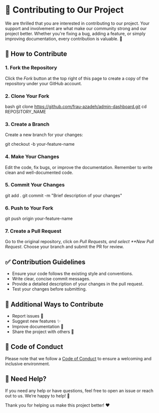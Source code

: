 # 🚀 Contributing to Our Project

We are thrilled that you are interested in contributing to our project. Your support and involvement are what make our community strong and our project better. Whether you're fixing a bug, adding a feature, or simply improving documentation, every contribution is valuable. 💪

## 📝 How to Contribute

### 1. Fork the Repository

Click the _Fork_ button at the top right of this page to create a copy of the repository under your GitHub account.

### 2. Clone Your Fork

bash
git clone https://github.com/frau-azadeh/admin-dashboard.git
cd REPOSITORY_NAME

### 3. Create a Branch

Create a new branch for your changes:

git checkout -b your-feature-name

### 4. Make Your Changes

Edit the code, fix bugs, or improve the documentation. Remember to write clean and well-documented code.

### 5. Commit Your Changes

git add .
git commit -m "Brief description of your changes"

### 6. Push to Your Fork

git push origin your-feature-name

### 7. Create a Pull Request

Go to the original repository, click on _Pull Requests, and select \*\*New Pull Request_. Choose your branch and submit the PR for review.

## ✅ Contribution Guidelines

- Ensure your code follows the existing style and conventions.
- Write clear, concise commit messages.
- Provide a detailed description of your changes in the pull request.
- Test your changes before submitting.

## 🌟 Additional Ways to Contribute

- Report issues 🐛
- Suggest new features ✨
- Improve documentation 📖
- Share the project with others 💬

## 🤝 Code of Conduct

Please note that we follow a [Code of Conduct](CODE_OF_CONDUCT.md) to ensure a welcoming and inclusive environment.

## 💬 Need Help?

If you need any help or have questions, feel free to open an issue or reach out to us. We’re happy to help! 🚀

Thank you for helping us make this project better! ❤️
